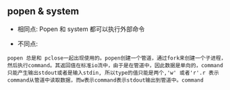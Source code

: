 ## popen & system

* 相同点: Popen 和 system 都可以执行外部命令

* 不同点: 

`
popen 总是和 pclose一起出现使用的。popen创建一个管道，通过fork来创建一个子进程，然后执行command。其返回值在标准io流中，由于是在管道中，因此数据是单向的，command只能产生输出stdout或者是输入stdin, 所以type的值只能是两个,'w' 或者'r'.r 表示command从管道中读取数据，而w表示command表示stdout输出到管道中。command
` 